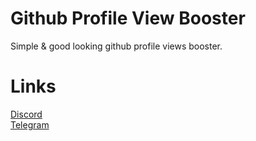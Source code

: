 # Github Profile View Booster
 Simple & good looking github profile views booster.
# Links
[Discord](https://discord.gg/MRNuVCXuTS)<br />
[Telegram](https://t.me/kwaytv)<br />